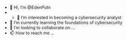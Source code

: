 - 👋 Hi, I’m @EdenPutn
- - 👀 I’m interested in becoming a cybersecurity analyst
- 🌱 I’m currently learning the foundations of cybersecurity 
- 💞️ I’m looking to collaborate on ...
- 📫 How to reach me ...

<!---
EdenPutnam/EdenPutnam is a ✨ special ✨ repository because its `README.md` (this file) appears on your GitHub profile.
You can click the Preview link to take a look at your changes.
--->
